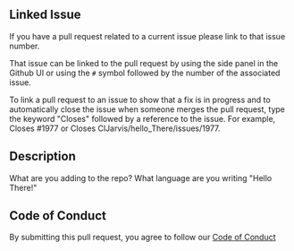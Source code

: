 ## Linked Issue

 If you have a pull request related to a current issue please link to that issue number.

That issue can be linked to the pull request by using the side panel in the Github UI or using the `#` symbol followed by the number of the associated issue.

To link a pull request to an issue to show that a fix is in progress and to automatically close the issue when someone merges the pull request, type the keyword "Closes" followed by a reference to the issue. For example, Closes #1977 or Closes ClJarvis/hello_There/issues/1977.


## Description

What are you adding to the repo? What language are you writing "Hello There!" 


## Code of Conduct

 By submitting this pull request, you agree to follow our [Code of Conduct](https://github.com/ClJarvis/Hello_There/blob/main/Code_of_Conduct)
